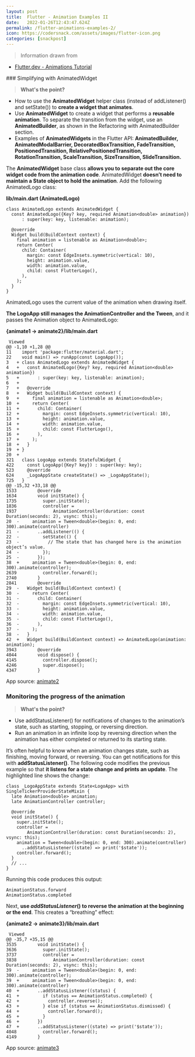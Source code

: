 ```yaml
---
layout: post
title:  Flutter - Animation Examples II
date:   2022-01-26T12:43:47.624Z
permalink: /flutter-animations-examples-2/
icon: https://codersnack.com/assets/images/flutter-icon.png
categories: [snackpost]
---
```


> Information drawn from 
- [Flutter.dev - Animations Tutorial](https://docs.flutter.dev/development/ui/animations/tutorial)

### Simplifying with Animated­Widget

> **What's the point?**
- How to use the **AnimatedWidget** helper class (instead of addListener() and setState()) to **create a widget that animates**.
- Use **AnimatedWidget** to create a widget that performs a **reusable animation**. To separate the transition from the widget, use an **AnimatedBuilder**, as shown in the Refactoring with AnimatedBuilder section.
- Examples of **AnimatedWidgets** in the Flutter API: **AnimatedBuilder, AnimatedModalBarrier, DecoratedBoxTransition, FadeTransition, PositionedTransition, RelativePositionedTransition, RotationTransition, ScaleTransition, SizeTransition, SlideTransition.**

The **AnimatedWidget** base class **allows you to separate out the core widget code from the animation code**. AnimatedWidget **doesn’t need to maintain a State object to hold the animation**. Add the following AnimatedLogo class:

**lib/main.dart (AnimatedLogo)**
```
class AnimatedLogo extends AnimatedWidget {
  const AnimatedLogo({Key? key, required Animation<double> animation})
      : super(key: key, listenable: animation);

  @override
  Widget build(BuildContext context) {
    final animation = listenable as Animation<double>;
    return Center(
      child: Container(
        margin: const EdgeInsets.symmetric(vertical: 10),
        height: animation.value,
        width: animation.value,
        child: const FlutterLogo(),
      ),
    );
  }
}
```

AnimatedLogo uses the current value of the animation when drawing itself.

**The LogoApp still manages the AnimationController and the Tween**, and it passes the Animation object to AnimatedLogo:

**{animate1 → animate2}/lib/main.dart**
```
 Viewed
@@ -1,10 +1,28 @@
11	  import 'package:flutter/material.dart';
22	  void main() => runApp(const LogoApp());
3	+ class AnimatedLogo extends AnimatedWidget {
4	+   const AnimatedLogo({Key? key, required Animation<double> animation})
5	+       : super(key: key, listenable: animation);
6	+ 
7	+   @override
8	+   Widget build(BuildContext context) {
9	+     final animation = listenable as Animation<double>;
10	+     return Center(
11	+       child: Container(
12	+         margin: const EdgeInsets.symmetric(vertical: 10),
13	+         height: animation.value,
14	+         width: animation.value,
15	+         child: const FlutterLogo(),
16	+       ),
17	+     );
18	+   }
19	+ }
20	+ 
321	  class LogoApp extends StatefulWidget {
422	    const LogoApp({Key? key}) : super(key: key);
523	    @override
624	    _LogoAppState createState() => _LogoAppState();
725	  }
@@ -15,32 +33,18 @@
1533	    @override
1634	    void initState() {
1735	      super.initState();
1836	      controller =
1937	          AnimationController(duration: const Duration(seconds: 2), vsync: this);
20	-     animation = Tween<double>(begin: 0, end: 300).animate(controller)
21	-       ..addListener(() {
22	-         setState(() {
23	-           // The state that has changed here is the animation object’s value.
24	-         });
25	-       });
38	+     animation = Tween<double>(begin: 0, end: 300).animate(controller);
2639	      controller.forward();
2740	    }
2841	    @override
29	-   Widget build(BuildContext context) {
30	-     return Center(
31	-       child: Container(
32	-         margin: const EdgeInsets.symmetric(vertical: 10),
33	-         height: animation.value,
34	-         width: animation.value,
35	-         child: const FlutterLogo(),
36	-       ),
37	-     );
38	-   }
42	+   Widget build(BuildContext context) => AnimatedLogo(animation: animation);
3943	    @override
4044	    void dispose() {
4145	      controller.dispose();
4246	      super.dispose();
4347	    }
```

App source: [animate2](https://github.com/flutter/website/tree/main/examples/animation/animate2)


### Monitoring the progress of the animation

> **What's the point?**
- Use addStatusListener() for notifications of changes to the animation’s state, such as starting, stopping, or reversing direction.
- Run an animation in an infinite loop by reversing direction when the animation has either completed or returned to its starting state.

It’s often helpful to know when an animation changes state, such as finishing, moving forward, or reversing. You can get notifications for this with **addStatusListener()**. The following code modifies the previous example so that **it listens for a state change and prints an update**. The highlighted line shows the change:

```
class _LogoAppState extends State<LogoApp> with SingleTickerProviderStateMixin {
  late Animation<double> animation;
  late AnimationController controller;

  @override
  void initState() {
    super.initState();
    controller =
        AnimationController(duration: const Duration(seconds: 2), vsync: this);
    animation = Tween<double>(begin: 0, end: 300).animate(controller)
      ..addStatusListener((state) => print('$state'));
    controller.forward();
  }
  // ...
}
```

Running this code produces this output:

```
AnimationStatus.forward
AnimationStatus.completed
```

Next, **use *addStatusListener*() to reverse the animation at the beginning or the end**. This creates a “breathing” effect:

**{animate2 → animate3}/lib/main.dart**
```
 Viewed
@@ -35,7 +35,15 @@
3535	    void initState() {
3636	      super.initState();
3737	      controller =
3838	          AnimationController(duration: const Duration(seconds: 2), vsync: this);
39	-     animation = Tween<double>(begin: 0, end: 300).animate(controller);
39	+     animation = Tween<double>(begin: 0, end: 300).animate(controller)
40	+       ..addStatusListener((status) {
41	+         if (status == AnimationStatus.completed) {
42	+           controller.reverse();
43	+         } else if (status == AnimationStatus.dismissed) {
44	+           controller.forward();
45	+         }
46	+       })
47	+       ..addStatusListener((state) => print('$state'));
4048	      controller.forward();
4149	    }
```
App source: [animate3](https://github.com/flutter/website/tree/main/examples/animation/animate3)

